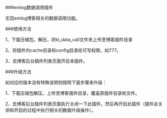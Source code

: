 ###emlog数据调用插件

实现emlog博客相关的数据调用功能。

###使用方法

1、下载压缩包，解压，将kl_data_call文件夹上传至博客插件目录

2、将插件内cache目录和config目录给可写权限，如777。

3、去博客后台插件列表页面开启本插件。


###升级方法

如对应的版本没有特殊说明则按照下面步骤来升级：

1、下载压缩包解压，上传至博客插件目录，覆盖原插件目录和文件。

2、去博客后台插件列表页面执行关闭一下此插件，然后再开启此插件（插件会关闭和开启的过程中执行相关的数据升级操作）。